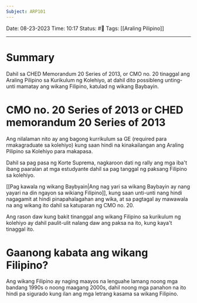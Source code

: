 ```yaml
---
Subject: ARP101
---
```

Date: 08-23-2023 
Time: 10:17
Status: #📄 
Tags: [[Araling Pilipino]]

-----

# Summary 
Dahil sa CHED Memorandum 20 Series of 2013, or CMO no. 20 tinaggal ang Araling Pilipino sa Kurikulum ng Kolehiyo, at dahil dito possibleng unting-unti mamatay ang wikang Filipino, katulad ng wikang Baybayin.

# CMO no. 20 Series of 2013 or CHED memorandum 20 Series of 2013
Ang nilalaman nito ay ang bagong kurrikulum sa GE (required para rmakagraduate sa kolehiyo) kung saan hindi na kinakailangan ang Araling Pilipino sa Kolehiyo para makapasa.

Dahil sa pag pasa ng Korte Suprema, nagkaroon dati ng rally ang mga iba't ibang paaralan at mga estudyante dahil sa pag tanggal ng paksang Filipino sa kolehiyo.

[[Pag kawala ng wikang Baybyain|Ang nag yari sa wikang Baybayin ay nang yayari na din ngayon sa wikiang Filipino]], kung saan unti-unti nang hindi nagagamit at hindi pinapahalagahan ang wika, at sa pagtagal ay mawawala na ang wikang ito dahil sa katuparan ng CMO no. 20.

Ang rason daw kung bakit tinanggal ang wikang Filipino sa kurikulum ng kolehiyo ay dahil paulit-ulit nalang daw ang paksa na ito, kung kaya't tinaggal ito. 

# Gaanong kabata ang wikang Filipino?
Ang wikang Filipino ay naging maayos na lenguahe lamang noong mga bandang 1990s o noong maagang 2000s, dahil noong mga panahon na ito hindi pa sigurado kung ilan ang mga letrang kasama sa wikang Filipino. 
 


